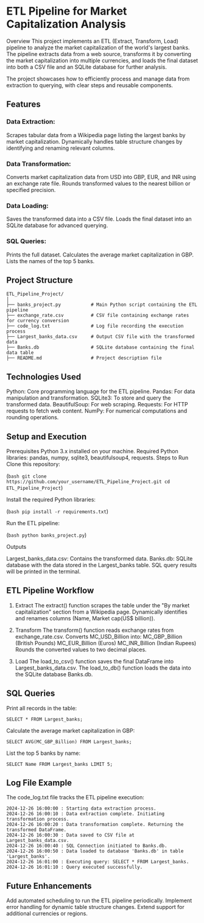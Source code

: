 # ETL Pipeline for Market Capitalization Analysis

Overview
This project implements an ETL (Extract, Transform, Load) pipeline to analyze the market capitalization of the world's largest banks. The pipeline extracts data from a web source, transforms it by converting the market capitalization into multiple currencies, and loads the final dataset into both a CSV file and an SQLite database for further analysis.

The project showcases how to efficiently process and manage data from extraction to querying, with clear steps and reusable components.

## Features
### Data Extraction:

Scrapes tabular data from a Wikipedia page listing the largest banks by market capitalization.
Dynamically handles table structure changes by identifying and renaming relevant columns.

### Data Transformation:

Converts market capitalization data from USD into GBP, EUR, and INR using an exchange rate file.
Rounds transformed values to the nearest billion or specified precision.

### Data Loading:

Saves the transformed data into a CSV file.
Loads the final dataset into an SQLite database for advanced querying.

### SQL Queries:

Prints the full dataset.
Calculates the average market capitalization in GBP.
Lists the names of the top 5 banks.

## Project Structure
```
ETL_Pipeline_Project/
│
├── banks_project.py           # Main Python script containing the ETL pipeline
├── exchange_rate.csv          # CSV file containing exchange rates for currency conversion
├── code_log.txt               # Log file recording the execution process
├── Largest_banks_data.csv     # Output CSV file with the transformed data
├── Banks.db                   # SQLite database containing the final data table
├── README.md                  # Project description file
```

## Technologies Used

Python: Core programming language for the ETL pipeline.
Pandas: For data manipulation and transformation.
SQLite3: To store and query the transformed data.
BeautifulSoup: For web scraping.
Requests: For HTTP requests to fetch web content.
NumPy: For numerical computations and rounding operations.

## Setup and Execution

Prerequisites
Python 3.x installed on your machine.
Required Python libraries: pandas, numpy, sqlite3, beautifulsoup4, requests.
Steps to Run
Clone this repository:

(```bash
git clone https://github.com/your_username/ETL_Pipeline_Project.git
cd ETL_Pipeline_Project```)

Install the required Python libraries:

(```bash
pip install -r requirements.txt```)

Run the ETL pipeline:

(```bash
python banks_project.py```)

Outputs

Largest_banks_data.csv: Contains the transformed data.
Banks.db: SQLite database with the data stored in the Largest_banks table.
SQL query results will be printed in the terminal.

## ETL Pipeline Workflow

1. Extract
The extract() function scrapes the table under the "By market capitalization" section from a Wikipedia page.
Dynamically identifies and renames columns (Name, Market cap(US$ billion)).

2. Transform
The transform() function reads exchange rates from exchange_rate.csv.
Converts MC_USD_Billion into:
MC_GBP_Billion (British Pounds)
MC_EUR_Billion (Euros)
MC_INR_Billion (Indian Rupees)
Rounds the converted values to two decimal places.

3. Load
The load_to_csv() function saves the final DataFrame into Largest_banks_data.csv.
The load_to_db() function loads the data into the SQLite database Banks.db.

## SQL Queries

Print all records in the table:

```SELECT * FROM Largest_banks;```

Calculate the average market capitalization in GBP:

```SELECT AVG(MC_GBP_Billion) FROM Largest_banks;```

List the top 5 banks by name:

```SELECT Name FROM Largest_banks LIMIT 5;```

## Log File Example
The code_log.txt file tracks the ETL pipeline execution:
```
2024-12-26 16:00:00 : Starting data extraction process.
2024-12-26 16:00:10 : Data extraction complete. Initiating transformation process.
2024-12-26 16:00:20 : Data transformation complete. Returning the transformed DataFrame.
2024-12-26 16:00:30 : Data saved to CSV file at Largest_banks_data.csv.
2024-12-26 16:00:40 : SQL Connection initiated to Banks.db.
2024-12-26 16:00:50 : Data loaded to database 'Banks.db' in table 'Largest_banks'.
2024-12-26 16:01:00 : Executing query: SELECT * FROM Largest_banks.
2024-12-26 16:01:10 : Query executed successfully.
```

## Future Enhancements
Add automated scheduling to run the ETL pipeline periodically.
Implement error handling for dynamic table structure changes.
Extend support for additional currencies or regions.
